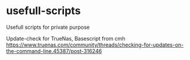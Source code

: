 # usefull-scripts
Usefull scripts for private purpose

Update-check for TrueNas, Basescript from cmh https://www.truenas.com/community/threads/checking-for-updates-on-the-command-line.45387/post-316246
